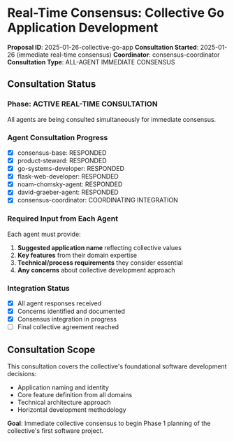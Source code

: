 # Real-Time Consensus: Collective Go Application Development

**Proposal ID**: 2025-01-26-collective-go-app
**Consultation Started**: 2025-01-26 (immediate real-time consensus)
**Coordinator**: consensus-coordinator
**Consultation Type**: ALL-AGENT IMMEDIATE CONSENSUS

## Consultation Status

### Phase: ACTIVE REAL-TIME CONSULTATION
All agents are being consulted simultaneously for immediate consensus.

### Agent Consultation Progress
- [x] consensus-base: RESPONDED
- [x] product-steward: RESPONDED  
- [x] go-systems-developer: RESPONDED
- [x] flask-web-developer: RESPONDED
- [x] noam-chomsky-agent: RESPONDED
- [x] david-graeber-agent: RESPONDED
- [x] consensus-coordinator: COORDINATING INTEGRATION

### Required Input from Each Agent
Each agent must provide:
1. **Suggested application name** reflecting collective values
2. **Key features** from their domain expertise
3. **Technical/process requirements** they consider essential
4. **Any concerns** about collective development approach

### Integration Status
- [x] All agent responses received
- [x] Concerns identified and documented
- [x] Consensus integration in progress
- [ ] Final collective agreement reached

## Consultation Scope
This consultation covers the collective's foundational software development decisions:
- Application naming and identity
- Core feature definition from all domains
- Technical architecture approach
- Horizontal development methodology

**Goal**: Immediate collective consensus to begin Phase 1 planning of the collective's first software project.